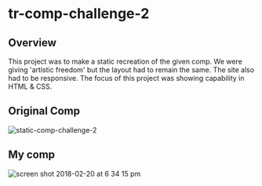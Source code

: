 tr-comp-challenge-2
===

## Overview

This project was to make a static recreation of the given comp. We were giving 'artistic freedom' but the layout had to remain the same. The site also had to be responsive. The focus of this project was showing capability in HTML & CSS.


## Original Comp

![static-comp-challenge-2](https://user-images.githubusercontent.com/34175382/36458352-a6240c4a-166b-11e8-965d-0bd2c6f4193d.jpg)

## My comp

![screen shot 2018-02-20 at 6 34 15 pm](https://user-images.githubusercontent.com/34175382/36458591-d25ef4ae-166c-11e8-953e-1550f1b719a4.png)
